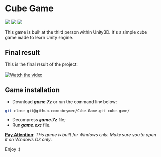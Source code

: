 # Cube Game
![](https://img.shields.io/badge/MonoDevelop-5.6-blue)
![](https://img.shields.io/badge/C%23-7.0-brightgreen)
![](https://img.shields.io/badge/Unity3D-5.6-orange)

This game is built at the third person within Unity3D. It's a simple cube game made to learn Unity engine.

## Final result
This is the final result of the project:<br/><br/>
[![Watch the video](https://img.youtube.com/vi/zCni4Z1Sr2c/maxresdefault.jpg)](https://youtu.be/zCni4Z1Sr2c)

## Game installation
- Download <strong><i>game.7z</i></strong> or run the command line below:
```sh
git clone git@github.com:obrymec/Cube-Game.git cube-game/
```
- Decompress <strong><i>game.7z</i></strong> file;
- Run <strong><i>game.exe</i></strong> file.

<strong><u>Pay Attention</u></strong>: <i>This game is built for Windows only. Make sure you to open it on Windows OS only</i>.

Enjoy :)
